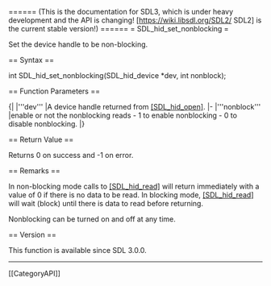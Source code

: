====== (This is the documentation for SDL3, which is under heavy development and the API is changing! [https://wiki.libsdl.org/SDL2/ SDL2] is the current stable version!) ======
= SDL_hid_set_nonblocking =

Set the device handle to be non-blocking.

== Syntax ==

<syntaxhighlight lang='c'>
int SDL_hid_set_nonblocking(SDL_hid_device *dev, int nonblock);
</syntaxhighlight>

== Function Parameters ==

{|
|'''dev'''
|A device handle returned from [[SDL_hid_open]]().
|-
|'''nonblock'''
|enable or not the nonblocking reads - 1 to enable nonblocking - 0 to disable nonblocking.
|}

== Return Value ==

Returns 0 on success and -1 on error.

== Remarks ==

In non-blocking mode calls to [[SDL_hid_read]]() will return immediately
with a value of 0 if there is no data to be read. In blocking mode,
[[SDL_hid_read]]() will wait (block) until there is data to read before
returning.

Nonblocking can be turned on and off at any time.

== Version ==

This function is available since SDL 3.0.0.

----
[[CategoryAPI]]


